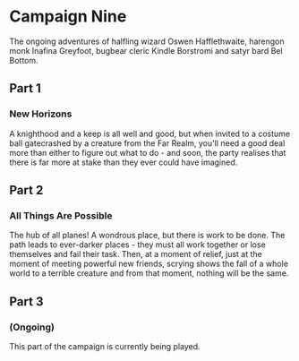 # Campaign Nine

The ongoing adventures of halfling wizard Oswen Hafflethwaite, harengon monk Inafina Greyfoot, bugbear cleric Kindle Borstromi and satyr bard Bel Bottom.



## Part 1
### New Horizons

A knighthood and a keep is all well and good, but when invited to a costume ball gatecrashed by a creature from the Far Realm, you'll need a good deal more than either to figure out what to do - and soon, the party realises that there is far more at stake than they ever could have imagined.



## Part 2
### All Things Are Possible

The hub of all planes! A wondrous place, but there is work to be done. The path leads to ever-darker places - they must all work together or lose themselves and fail their task. Then, at a moment of relief, just at the moment of meeting powerful new friends, scrying shows the fall of a whole world to a terrible creature and from that moment, nothing will be the same.



## Part 3
### (Ongoing)

This part of the campaign is currently being played.
